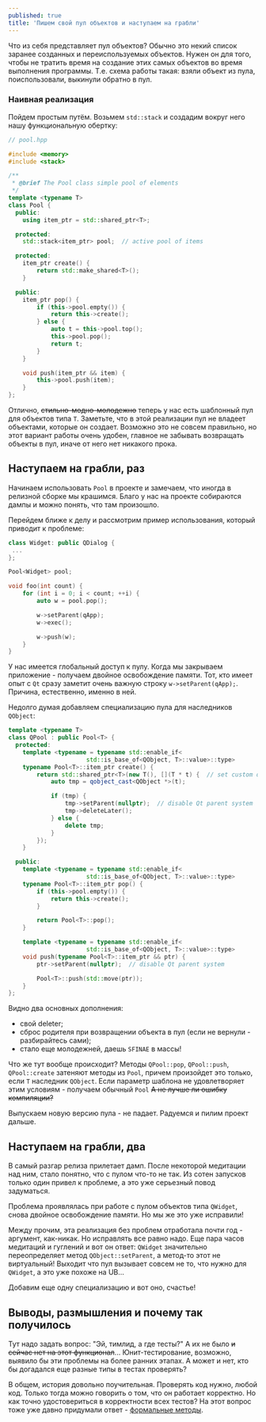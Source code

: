 ```yaml
---
published: true
title: 'Пишем свой пул объектов и наступаем на грабли'
---
```


Что из себя представляет пул объектов? Обычно это некий список заранее созданных и переиспользуемых объектов. Нужен он для того, чтобы не тратить время на создание этих самых объектов во время выполнения программы. Т.е. схема работы такая: взяли объект из пула, поиспользовали, выкинули обратно в пул.

### Наивная реализация

Пойдем простым путём. Возьмем `std::stack` и создадим вокруг него нашу функциональную обертку:

```cpp
// pool.hpp

#include <memory>
#include <stack>

/**
 * @brief The Pool class simple pool of elements
 */
template <typename T>
class Pool {
  public:
    using item_ptr = std::shared_ptr<T>;

  protected:
    std::stack<item_ptr> pool;  // active pool of items

  protected:
    item_ptr create() {
        return std::make_shared<T>();
    }

  public:
    item_ptr pop() {
        if (this->pool.empty()) {
            return this->create();
        } else {
            auto t = this->pool.top();
            this->pool.pop();
            return t;
        }
    }

    void push(item_ptr && item) {
        this->pool.push(item);
    }
};

```

Отлично, ~~стильно-модно-молодежно~~ теперь у нас есть шаблонный пул для объектов типа `T`. Заметьте, что в этой реализации пул не владеет объектами, которые он создает. Возможно это не совсем правильно, но этот вариант работы очень удобен, главное не забывать возвращать объекты в пул, иначе от него нет никакого прока.

## Наступаем на грабли, раз

Начинаем использовать `Pool` в проекте и замечаем, что иногда в релизной сборке мы крашимся. Благо у нас на проекте собираются дампы и можно понять, что там произошло.

Перейдем ближе к делу и рассмотрим пример использования, который приводит к проблеме:

```cpp
class Widget: public QDialog {
 ...
};

Pool<Widget> pool;

void foo(int count) {
    for (int i = 0; i < count; ++i) {
        auto w = pool.pop();

        w->setParent(qApp);
        w->exec();

        w->push(w);
    }
}

```

У нас имеется глобальный доступ к пулу.
Когда мы закрываем приложение - получаем двойное освобождение памяти. Тот, кто имеет опыт с `Qt` сразу заметит очень важную строку `w->setParent(qApp);`. Причина, естественно, именно в ней.

Недолго думая добавляем специализацию пула для наследников `QObject`:

```cpp
template <typename T>
class QPool : public Pool<T> {
  protected:
    template <typename = typename std::enable_if<
                      std::is_base_of<QObject, T>::value>::type>
    typename Pool<T>::item_ptr create() {
        return std::shared_ptr<T>(new T(), [](T * t) {  // set custom deleter
            auto tmp = qobject_cast<QObject *>(t);

            if (tmp) {
                tmp->setParent(nullptr);  // disable Qt parent system
                tmp->deleteLater();
            } else {
                delete tmp;
            }
        });
    }

  public:
    template <typename = typename std::enable_if<
                      std::is_base_of<QObject, T>::value>::type>
    typename Pool<T>::item_ptr pop() {
        if (this->pool.empty()) {
            return this->create();
        }

        return Pool<T>::pop();
    }

    template <typename = typename std::enable_if<
                      std::is_base_of<QObject, T>::value>::type>
    void push(typename Pool<T>::item_ptr && ptr) {
        ptr->setParent(nullptr);  // disable Qt parent system

        Pool<T>::push(std::move(ptr));
    }
};
```

Видно два основных дополнения:

* свой deleter;
* сброс родителя при возвращении объекта в пул (если не вернули - разбирайтесь сами);
* стало еще молодежней, даешь `SFINAE` в массы!

Что же тут вообще происходит? Методы `QPool::pop`, `QPool::push`, `QPool::create` затеняют методы из `Pool`, причем произойдет это только, если `T` наследник `QObject`. Если параметр шаблона не удовлетворяет этим условиям - получаем обычный `Pool` ~~А не лучше ли ошибку компиляции?~~

Выпускаем новую версию пула - не падает. Радуемся и пилим проект дальше.

## Наступаем на грабли, два

В самый разгар релиза прилетает дамп. После некоторой медитации над ним, стало понятно, что с пулом что-то не так. Из сотен запусков только один привел к проблеме, а это уже серьезный повод задуматься.

Проблема проявлялась при работе с пулом объектов типа `QWidget`, снова двойное освобождение памяти. Но мы же это уже исправили!

Между прочим, эта реализация без проблем отработала почти год - аргумент, как-никак. Но исправлять все равно надо. Еще пара часов медитаций и гуглений и вот он ответ: `QWidget` значительно переопределяет метод `QObject::setParent`, а метод-то этот не виртуальный! Выходит что пул вызывает совсем не то, что нужно для `QWidget`, а это уже похоже на UB...

Добавим еще одну специализацию и вот оно, счастье!

## Выводы, размышления и почему так получилось

Тут надо задать вопрос: "Эй, тимлид, а где тесты?" А их не было ~~и сейчас нет на этот функционал~~...
Юнит-тестирование, возможно, выявило бы эти проблемы на более ранних этапах. А может и нет, кто бы догадался еще разные типы в тестах проверять?

В общем, история довольно поучительная. Проверять код нужно, любой код. Только тогда можно говорить о том, что он работает корректно. Но как точно удостовериться в корректности всех тестов? На этот вопрос тоже уже давно придумали ответ - [формальные методы](https://ru.wikipedia.org/wiki/%D0%A4%D0%BE%D1%80%D0%BC%D0%B0%D0%BB%D1%8C%D0%BD%D1%8B%D0%B5_%D0%BC%D0%B5%D1%82%D0%BE%D0%B4%D1%8B).
